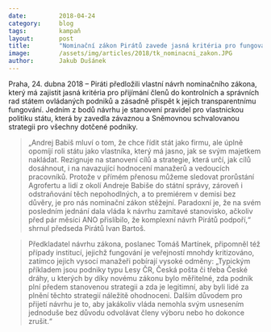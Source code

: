 ```yaml
---
date:         2018-04-24
category:     blog
tags:         kampaň
layout:       post
title:        "Nominační zákon Pirátů zavede jasná kritéria pro fungování státem ovládaných podniků"
image:        /assets/img/articles/2018/tk_nominacni_zakon.JPG
author:       Jakub Dušánek
---
```



Praha, 24. dubna 2018 – Piráti předložili vlastní návrh nominačního zákona, který má zajistit jasná kritéria pro přijímání členů do kontrolních a správních rad státem ovládaných podniků a zásadně přispět k jejich transparentnímu fungování. Jedním z bodů návrhu je stanovení pravidel pro vlastnickou politiku státu, která by zavedla závaznou a Sněmovnou schvalovanou strategii pro všechny dotčené podniky.
 
> „Andrej Babiš mluví o tom, že chce řídit stát jako firmu, ale úplně opomíjí roli státu jako vlastníka, který má jasno, jak se svým majetkem nakládat. Rezignuje na stanovení cílů a strategie, která určí, jak cílů dosáhnout, i na navazující hodnocení manažerů a vedoucích pracovníků. Protože v přímém přenosu můžeme sledovat prorůstání Agrofertu a lidí z okolí Andreje Babiše do státní správy, zároveň i odstraňování těch nepohodlných, a to premiérem v demisi bez důvěry, je pro nás nominační zákon stěžejní. Paradoxní je, že na svém posledním jednání dala vláda k návrhu zamítavé stanovisko, ačkoliv před pár měsíci ANO přislíbilo, že komplexní návrh Pirátů podpoří,“ shrnul předseda Pirátů Ivan Bartoš.

> Předkladatel návrhu zákona, poslanec Tomáš Martínek, připomněl též případy institucí, jejichž fungování je veřejností mnohdy kritizováno, zatímco jejich vysocí manažeři pobírají vysoké odměny: „Typickým příkladem jsou podniky typu Lesy ČR, Česká pošta či třeba České dráhy, u kterých by díky novému zákonu bylo měřitelné, zda podnik plní předem stanovenou strategii a zda je legitimní, aby byli lidé za plnění těchto strategií náležitě ohodnoceni. Dalším důvodem pro přijetí návrhu je to, aby jakákoliv vláda nemohla svým usnesením jednoduše bez důvodu odvolávat členy výboru nebo ho dokonce zrušit.“

